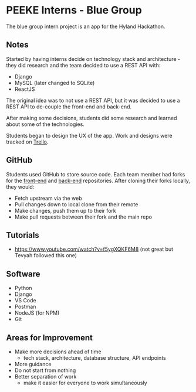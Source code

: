 # PEEKE Interns - Blue Group
The blue group intern project is an app for the Hyland Hackathon.

## Notes
Started by having interns decide on technology stack and architecture - they did research and the team decided to use a REST API with:

- Django
- MySQL (later changed to SQLite)
- ReactJS

The original idea was to not use a REST API, but it was decided to use a REST API to de-couple the front-end and back-end.

After making some decisions, students did some research and learned about some of the technologies.

Students began to design the UX of the app. Work and designs were tracked on [Trello](https://trello.com/invite/b/fCQmyiKQ/3d4582fd28a1776f4897ed36e0db8b15/hackathon-app-project-2021-blue-group).

## GitHub
Students used GitHub to store source code. Each team member had forks for the [front-end](https://github.com/hylandtechoutreach/hackathon-app-front-end) and [back-end](https://github.com/hylandtechoutreach/hackathon-app-back-end) repositories. After cloning their forks locally, they would:

- Fetch upstream via the web
- Pull changes down to local clone from their remote
- Make changes, push them up to their fork
- Make pull requests between their fork and the main repo

## Tutorials
- https://www.youtube.com/watch?v=f5ygXQKF6M8 (not great but Tevyah followed this one)

## Software
- Python
- Django
- VS Code
- Postman
- NodeJS (for NPM)
- Git

## Areas for Improvement
- Make more decisions ahead of time
  - tech stack, architecture, database structure, API endpoints
- More guidance
- Do not start from nothing
- Better separation of work
  - make it easier for everyone to work simultaneously
